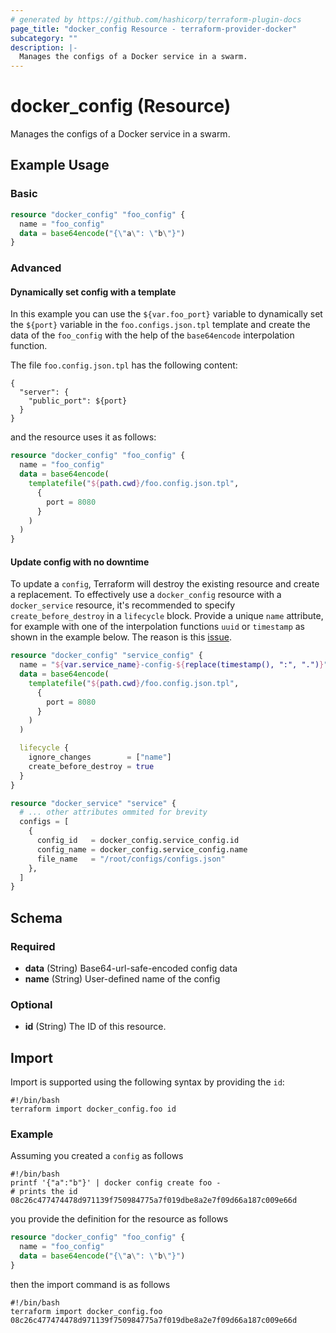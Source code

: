 ```yaml
---
# generated by https://github.com/hashicorp/terraform-plugin-docs
page_title: "docker_config Resource - terraform-provider-docker"
subcategory: ""
description: |-
  Manages the configs of a Docker service in a swarm.
---
```

<!-- Bug: Type and Name are switched -->
# docker_config (Resource)

Manages the configs of a Docker service in a swarm.

## Example Usage

### Basic

```terraform
resource "docker_config" "foo_config" {
  name = "foo_config"
  data = base64encode("{\"a\": \"b\"}")
}
```

### Advanced
#### Dynamically set config with a template
In this example you can use the `${var.foo_port}` variable to dynamically
set the `${port}` variable in the `foo.configs.json.tpl` template and create
the data of the `foo_config` with the help of the `base64encode` interpolation
function.

The file `foo.config.json.tpl` has the following content:

```gojson
{
  "server": {
    "public_port": ${port}
  }
}
```

and the resource uses it as follows:

```terraform
resource "docker_config" "foo_config" {
  name = "foo_config"
  data = base64encode(
    templatefile("${path.cwd}/foo.config.json.tpl",
      {
        port = 8080
      }
    )
  )
}
```

#### Update config with no downtime
To update a `config`, Terraform will destroy the existing resource and create a replacement.
To effectively use a `docker_config` resource with a `docker_service` resource, it's recommended
 to specify `create_before_destroy` in a `lifecycle` block. Provide a unique `name` attribute,
for example with one of the interpolation functions `uuid` or `timestamp` as shown
in the example below. The reason is this [issue](https://github.com/moby/moby/issues/35803).

```terraform
resource "docker_config" "service_config" {
  name = "${var.service_name}-config-${replace(timestamp(), ":", ".")}"
  data = base64encode(
    templatefile("${path.cwd}/foo.config.json.tpl",
      {
        port = 8080
      }
    )
  )

  lifecycle {
    ignore_changes        = ["name"]
    create_before_destroy = true
  }
}

resource "docker_service" "service" {
  # ... other attributes ommited for brevity
  configs = [
    {
      config_id   = docker_config.service_config.id
      config_name = docker_config.service_config.name
      file_name   = "/root/configs/configs.json"
    },
  ]
}
```

<!-- schema generated by tfplugindocs -->
## Schema

### Required

- **data** (String) Base64-url-safe-encoded config data
- **name** (String) User-defined name of the config

### Optional

- **id** (String) The ID of this resource.

## Import

Import is supported using the following syntax by providing the `id`:

```shell
#!/bin/bash
terraform import docker_config.foo id
```

### Example

Assuming you created a `config` as follows

```shell
#!/bin/bash
printf '{"a":"b"}' | docker config create foo -
# prints the id 
08c26c477474478d971139f750984775a7f019dbe8a2e7f09d66a187c009e66d
```

you provide the definition for the resource as follows

```terraform
resource "docker_config" "foo_config" {
  name = "foo_config"
  data = base64encode("{\"a\": \"b\"}")
}
```

then the import command is as follows

```shell
#!/bin/bash
terraform import docker_config.foo 08c26c477474478d971139f750984775a7f019dbe8a2e7f09d66a187c009e66d
```
